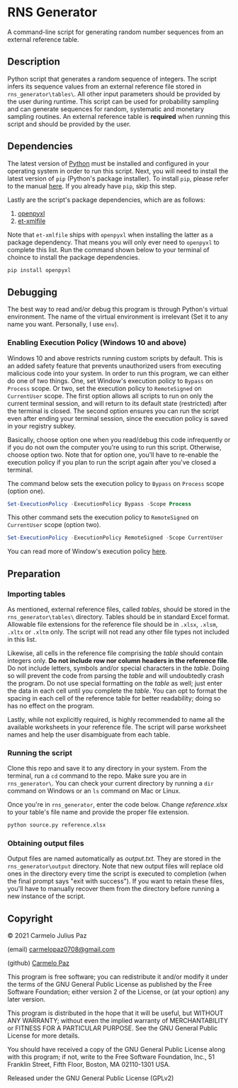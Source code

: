# RNS Generator
A command-line script for generating random number sequences from an external reference table.

## Description
Python script that generates a random sequence of integers. The script infers its sequence values from an external reference file stored in `rns_generator\tables\`. All other input parameters should be provided by the user during runtime. This script can be used for probability sampling and can generate sequences for random, systematic and monetary sampling routines. An external reference table is **required** when running this script and should be provided by the user.

## Dependencies
The latest version of [Python](https://www.python.org/downloads/) must be installed and configured in your operating system in order to run this script. Next, you will need to install the latest version of `pip` (Python's package installer). To install `pip`, please refer to the manual [here](https://pip.pypa.io/en/stable/installation/). If you already have `pip`, skip this step. 

Lastly are the script's package dependencies, which are as follows:
1. [openpyxl](https://pypi.org/project/openpyxl/)
2. [et-xmlfile](#)

Note that `et-xmlfile` ships with `openpyxl` when installing the latter as a package dependency. That means you will only ever need to `openpyxl` to complete this list. Run the command shown below to your terminal of choince to install the package dependencies.

```python
pip install openpyxl
```

## Debugging
The best way to read and/or debug this program is through Python's virtual environment. The name of the virtual environment is irrelevant (Set it to any name you want. Personally, I use `env`).

### Enabling Execution Policy (Windows 10 and above)
Windows 10 and above restricts running custom scripts by default. This is an added safety feature that prevents unauthorized users from executing malicious code into your system. In order to run this program, we can either do one of two things. One, set Window's execution policy to `Bypass` on `Process` scope. Or two, set the execution policy to `RemoteSigned` on `CurrentUser` scope. The first option allows all scripts to run on only the current terminal session, and will return to its default state (restricted) after the terminal is closed. The second option ensures you can run the script even after ending your terminal session, since the execution policy is saved in your registry subkey.

Basically, choose option one when you read/debug this code infrequently or if you do not own the computer you're using to run this script. Otherwise, choose option two. Note that for option one, you'll have to re-enable the execution policy if you plan to run the script again after you've closed a terminal.

The command below sets the execution policy to `Bypass` on `Process` scope (option one).
```powershell
Set-ExecutionPolicy -ExecutionPolicy Bypass -Scope Process
```

This other command sets the execution policy to `RemoteSigned` on `CurrentUser` scope (option two). 
```powershell
Set-ExecutionPolicy -ExecutionPolicy RemoteSigned -Scope CurrentUser
```

You can read more of Window's execution policy [here](https://docs.microsoft.com/en-us/powershell/module/microsoft.powershell.core/about/about_execution_policies?view=powershell-7.1).

## Preparation
### Importing tables
As mentioned, external reference files, called *tables*, should be stored in the `rns_generator\tables\` directory. Tables should be in standard Excel format. Allowable file extensions for the reference file should be in `.xlsx`, `.xlsm`, `.xltx` or `.xltm` only. The script will not read any other file types not included in this list.

Likewise, all cells in the reference file comprising the *table* should contain integers only. **Do not include row nor column headers in the reference file**. Do not include letters, symbols and/or special characters in the *table*. Doing so will prevent the code from parsing the *table* and will undoubtedly crash the program. Do not use special formatting on the *table* as well; just enter the data in each cell until you complete the *table*. You can opt to format the spacing in each cell of the reference table for better readability; doing so has no effect on the program.

Lastly, while not explicitly required, is highly recommended to name all the available worksheets in your reference file. The script will parse worksheet names and help the user disambiguate from each table. 

### Running the script
Clone this repo and save it to any directory in your system. From the terminal, run a `cd` command to the repo. Make sure you are in `rns_generator\`. You can check your current directory by running a `dir` command on Windows or an `ls` command on Mac or Linux.

Once you're in `rns_generator`, enter the code below. Change *reference.xlsx* to your table's file name and provide the proper file extension.

```python
python source.py reference.xlsx
```

### Obtaining output files
Output files are named automatically as *output.txt*. They are stored in the `rns_generator\output` directory. Note that new output files will replace old ones in the directory every time the script is executed to completion (when the final prompt says "exit with success"). If you want to retain these files, you'll have to manually recover them from the directory before running a new instance of the script.

## Copyright
© 2021 Carmelo Julius Paz

(email) carmelopaz0708@gmail.com

(github) [Carmelo Paz](https://github.com/carmelopaz0708)


This program is free software; you can redistribute it and/or modify it under the terms of the GNU General Public License as published by the Free Software Foundation; either version 2 of the License, or (at your option) any later version.

This program is distributed in the hope that it will be useful, but WITHOUT ANY WARRANTY; without even the implied warranty of MERCHANTABILITY or FITNESS FOR A PARTICULAR PURPOSE. See the GNU General Public License for more details.

You should have received a copy of the GNU General Public License along with this program; if not, write to the Free Software Foundation, Inc., 51 Franklin Street, Fifth Floor, Boston, MA 02110-1301 USA.

Released under the GNU General Public License (GPLv2)
